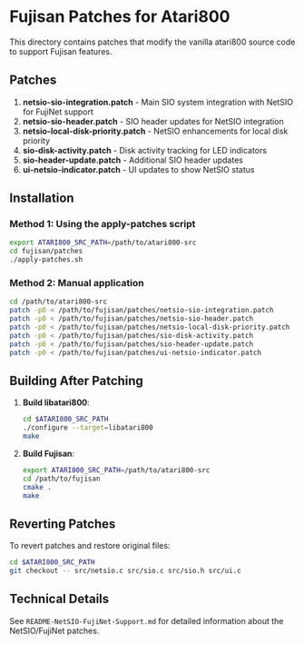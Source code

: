 # Fujisan Patches for Atari800

This directory contains patches that modify the vanilla atari800 source code to support Fujisan features.

## Patches

1. **netsio-sio-integration.patch** - Main SIO system integration with NetSIO for FujiNet support
2. **netsio-sio-header.patch** - SIO header updates for NetSIO integration  
3. **netsio-local-disk-priority.patch** - NetSIO enhancements for local disk priority
4. **sio-disk-activity.patch** - Disk activity tracking for LED indicators
5. **sio-header-update.patch** - Additional SIO header updates
6. **ui-netsio-indicator.patch** - UI updates to show NetSIO status

## Installation

### Method 1: Using the apply-patches script

```bash
export ATARI800_SRC_PATH=/path/to/atari800-src
cd fujisan/patches
./apply-patches.sh
```

### Method 2: Manual application

```bash
cd /path/to/atari800-src
patch -p0 < /path/to/fujisan/patches/netsio-sio-integration.patch
patch -p0 < /path/to/fujisan/patches/netsio-sio-header.patch
patch -p0 < /path/to/fujisan/patches/netsio-local-disk-priority.patch
patch -p0 < /path/to/fujisan/patches/sio-disk-activity.patch
patch -p0 < /path/to/fujisan/patches/sio-header-update.patch
patch -p0 < /path/to/fujisan/patches/ui-netsio-indicator.patch
```

## Building After Patching

1. **Build libatari800**:
   ```bash
   cd $ATARI800_SRC_PATH
   ./configure --target=libatari800
   make
   ```

2. **Build Fujisan**:
   ```bash
   export ATARI800_SRC_PATH=/path/to/atari800-src
   cd /path/to/fujisan
   cmake .
   make
   ```

## Reverting Patches

To revert patches and restore original files:

```bash
cd $ATARI800_SRC_PATH
git checkout -- src/netsio.c src/sio.c src/sio.h src/ui.c
```

## Technical Details

See `README-NetSIO-FujiNet-Support.md` for detailed information about the NetSIO/FujiNet patches.